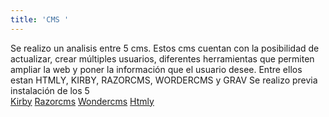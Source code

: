 ```yaml
---
title: 'CMS '
---
```


Se realizo un analisis entre 5 cms. Estos cms cuentan con la posibilidad de actualizar, crear múltiples usuarios, diferentes herramientas que permiten ampliar la web y poner la información que el usuario desee. Entre ellos estan HTMLY, KIRBY, RAZORCMS, WORDERCMS y GRAV
Se realizo previa instalación de los 5   
[Kirby]( http://valeriaalvarezsis.com:83/)
[Razorcms](http://157.230.178.125:84/ )
[Wondercms](http://valeriaalvarezsis.com:8081/)
[Htmly](http://valeriaalvarezsis.com:85/)


